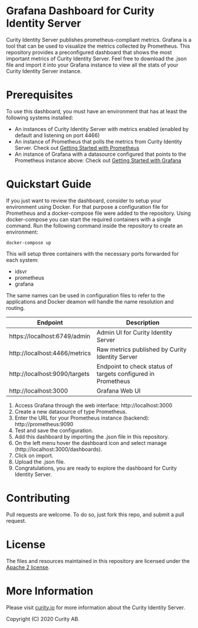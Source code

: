 # Grafana Dashboard for Curity Identity Server

Curity Identity Server publishes prometheus-compliant metrics. Grafana is a tool that can be used to visualize the metrics collected by Prometheus.
This repository provides a preconfigured dashboard that shows the most important metrics of Curity Identity Server. Feel free to download the .json file and import it into your Grafana instance to view all the stats of your Curity Identity Server instance.

# Prerequisites

To use this dashboard, you must have an environment that has at least the following systems installed:

* An instances of Curity Identity Server with metrics enabled (enabled by default and listening on port 4466)
* An instance of Prometheus that polls the metrics from Curity Identity Server.
Check out [Getting Started with Prometheus](https://prometheus.io/docs/prometheus/latest/getting_started/)
* An instance of Grafana with a datasource configured that points to the Prometheus instance above:
Check out [Getting Started with Grafana](https://grafana.com/docs/grafana/latest/guides/getting_started/)

# Quickstart Guide
If you just want to review the dashboard, consider to setup your environment using Docker. For that purpose a configuration file for Prometheus and a docker-compose file were added to the repository. Using docker-compose you can start the required containers with a single command.
Run the following command inside the repository to create an environment:

```
docker-compose up
```

This will setup three containers with the necessary ports forwarded for each system:
* idsvr
* prometheus
* grafana

The same names can be used in configuration files to refer to the applications and Docker deamon will handle the name resolution and routing.

| Endpoint                       | Description                                                  |
|--------------------------------|--------------------------------------------------------------|
| https://localhost:6749/admin   | Admin UI for Curity Identity Server
| http://localhost:4466/metrics  | Raw metrics published by Curity Identity Server              |
| http://localhost:9090/targets  | Endpoint to check status of targets configured in Prometheus |
| http://localhost:3000          | Grafana Web UI                                               |


1. Access Grafana through the web interface: http://localhost:3000
1. Create a new datasource of type Prometheus.
1. Enter the URL for your Prometheus instance (backend): http://prometheus:9090
1. Test and save the configuration.
1. Add this dashboard by importing the .json file in this repository.
  1. On the left menu hover the dashboard icon and select manage (http://localhost:3000/dashboards).
  1. Click on import.
  1. Upload the .json file.
1. Congratulations, you are ready to explore the dashboard for Curity Identity Server.

# Contributing

Pull requests are welcome. To do so, just fork this repo, and submit a pull request.

# License

The files and resources maintained in this repository are licensed under the [Apache 2 license](LICENSE).

# More Information

Please visit [curity.io](https://curity.io/) for more information about the Curity Identity Server.

Copyright (C) 2020 Curity AB.
